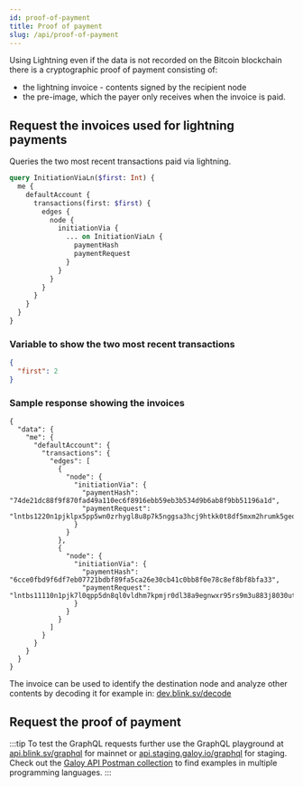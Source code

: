 ```yaml
---
id: proof-of-payment
title: Proof of payment
slug: /api/proof-of-payment
---
```


Using Lightning even if the data is not recorded on the Bitcoin blockchain there is a cryptographic proof of payment consisting of:

* the lightning invoice - contents signed by the recipient node
* the pre-image, which the payer only receives when the invoice is paid.

## Request the invoices used for lightning payments

Queries the two most recent transactions paid via lightning.

```graphql
query InitiationViaLn($first: Int) {
  me {
    defaultAccount {
      transactions(first: $first) {
        edges {
          node {
            initiationVia {
              ... on InitiationViaLn {
                paymentHash
                paymentRequest
              }
            }
          }
        }
      }
    }
  }
}
```

### Variable to show the two most recent transactions
```json
{
  "first": 2
}
```

### Sample response showing the invoices
```
{
  "data": {
    "me": {
      "defaultAccount": {
        "transactions": {
          "edges": [
            {
              "node": {
                "initiationVia": {
                  "paymentHash": "74de21dc88f9f870fad49a110ec6f8916ebb59eb3b534d9b6ab8f9bb51196a1d",
                  "paymentRequest": "lntbs1220n1pjklpx5pp5wn0zrhygl8u8p7k5nggsa3hcj9htkk0t8df5mxm2hrumk5gedgwsdq0w3jhxapqd4jk6mccqzpuxqyz5vqsp566v7qag22wnl5spf3zhrfruxyaek5m3uv5pu4dzpwmffk6adykpq9qyyssq62exrk3zcwfeh9c0hnhlpv9lmn33fryz4l9acmq79myp57lgj29390tucf4rycxn3zxtre8fzuzs6acu0w4umuetu9zr04zusa56duspsmsxv5"
                }
              }
            },
            {
              "node": {
                "initiationVia": {
                  "paymentHash": "6cce0fbd9f6df7eb07721bdbf89fa5ca26e30cb41c0bb8f0e78c8ef8bf8bfa33",
                  "paymentRequest": "lntbs11110n1pjk7l0qpp5dn8ql0vldhm7kpmjr0dl38a9egnwxr95rs9m3u883j8030utlgesdq0w3jhxapqd4jk6mccqzpuxqyz5vqsp5c6s3ny7zexukzgx0nyj2tzscsz8fksglth3cvmrqj8fsns4fldzq9qyyssqvzq3cwhglu6n6arw9hj6jydvznp0w7enhxdm8srgrfukj5xgym2puumjkh6k0y8kg2px4l3072m7nys9lqp4shsw3tfmmeapsnh63xsqxwhlz8"
                }
              }
            }
          ]
        }
      }
    }
  }
}
```
The invoice can be used to identify the destination node and analyze other contents by decoding it for example in: [dev.blink.sv/decode](https://dev.blink.sv/decode)

## Request the proof of payment


:::tip
To test the GraphQL requests further use the GraphQL playground at [api.blink.sv/graphql](https://api.blink.sv/graphql) for mainnet or [api.staging.galoy.io/graphql](https://api.staging.galoy.io/graphql) for staging.<br />
Check out the [Galoy API Postman collection](https://documenter.getpostman.com/view/29391384/2s9YCAQq3z#ae685bc1-d637-48b2-8e32-4600eefc9a4e) to find examples in multiple programming languages.
:::
